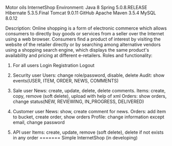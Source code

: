 Motor oils InternetShop
 Environment:
 Java 8
 Spring 5.0.8.RELEASE
 Hibernate 5.3.5.Final
 Tomcat 9.0.11
 GitHub
 Apache Maven 3.5.4
 MySQL 8.0.12
 
 
 Description:
 Online shopping is a form of electronic commerce which allows consumers to directly buy goods or services from a seller over the Internet using a web browser. Consumers find a product of interest by visiting the website of the retailer directly or by searching among alternative vendors using a shopping search engine, which displays the same product's availability and pricing at different e-retailers.
 Roles and functionality:

 1. For all users
    Login
    Registration
    Logout
 
 2. Security user
    Users: change role/password, disable, delete
    Audit: show events(USER, ITEM, ORDER, NEWS, COMMENTS)
 
 3. Sale user
    News: create, update, delete, delete comments.
    Items: create, copy, remove (soft delete), upload with help of xml
    Orders: show orders, change status(NEW, REVIEWING, IN_PROGRESS, DELIVERED)
 
 4. Customer user
    News:  show, create comment for news.
    Orders: add item to bucket, create order, show orders
    Profile: change information except email, change password
 
 5. API user
    Items: create, update, remove (soft delete), delete if not exists in any order
=======
Simple InternetShop (in developing)
